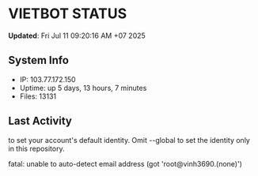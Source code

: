 # VIETBOT STATUS
**Updated**: Fri Jul 11 09:20:16 AM +07 2025

## System Info
- IP: 103.77.172.150
- Uptime: up 5 days, 13 hours, 7 minutes
- Files: 13131

## Last Activity

to set your account's default identity.
Omit --global to set the identity only in this repository.

fatal: unable to auto-detect email address (got 'root@vinh3690.(none)')

